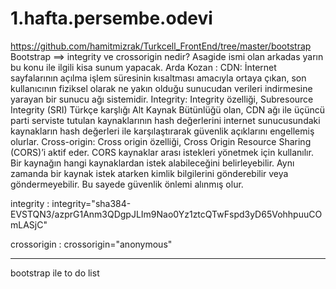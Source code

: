 # 1.hafta.persembe.odevi
https://github.com/hamitmizrak/Turkcell_FrontEnd/tree/master/bootstrap
Bootstrap ==> integrity ve crossorigin nedir?
Asagide ismi olan arkadas yarın bu konu ile ilgili kisa sunum yapacak.
Arda Kozan  :
CDN: İnternet sayfalarının açılma işlem süresinin kısaltması amacıyla ortaya çıkan, son kullanıcının fiziksel olarak ne
yakın olduğu sunucudan verileri indirmesine yarayan bir sunucu ağı sistemidir.
Integrity: Integrity özelliği, Subresource Integrity (SRI) Türkçe karşlığı Alt Kaynak Bütünlüğü olan, CDN ağı ile üçüncü
parti serviste tutulan kaynaklarının hash değerlerini internet sunucusundaki kaynakların hash değerleri ile
karşılaştırarak güvenlik açıklarını engellemiş olurlar.
Cross-origin: Cross origin özelliği, Cross Origin Resource Sharing (CORS)’i aktif eder. CORS kaynaklar arası istekleri
yönetmek için kullanılır. Bir kaynağın hangi kaynaklardan istek alabileceğini belirleyebilir. Aynı zamanda bir kaynak
istek atarken kimlik bilgilerini gönderebilir veya göndermeyebilir. Bu sayede güvenlik önlemi alınmış olur.

integrity   : 
integrity="sha384-EVSTQN3/azprG1Anm3QDgpJLIm9Nao0Yz1ztcQTwFspd3yD65VohhpuuCOmLASjC"

crossorigin :
crossorigin="anonymous"
*********************************
bootstrap ile to do list 

